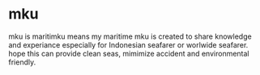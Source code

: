 # mku
mku is maritimku means my maritime
mku is created to share knowledge and experiance especially for  Indonesian seafarer or worlwide seafarer. hope this can provide clean seas, mimimize accident and environmental friendly.
